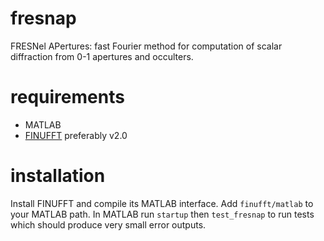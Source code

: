 # fresnap

FRESNel APertures: 
fast Fourier method for computation of scalar diffraction from
0-1 apertures and occulters.

# requirements

* MATLAB
* [FINUFFT](https://github.com/flatironinstitute/finufft) preferably v2.0

# installation

Install FINUFFT and compile its MATLAB interface.
Add ``finufft/matlab`` to your MATLAB path.
In MATLAB run ``startup`` then ``test_fresnap`` to run tests which should
produce very small error outputs.
